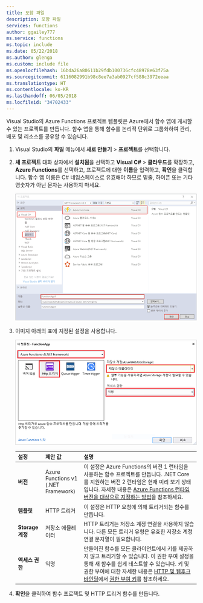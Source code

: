 ```yaml
---
title: 포함 파일
description: 포함 파일
services: functions
author: ggailey777
ms.service: functions
ms.topic: include
ms.date: 05/22/2018
ms.author: glenga
ms.custom: include file
ms.openlocfilehash: 16bda26a80611b29fdb100736cfc48978e63f75a
ms.sourcegitcommit: 6116082991b98c8ee7a3ab0927cf588c3972eeaa
ms.translationtype: HT
ms.contentlocale: ko-KR
ms.lasthandoff: 06/05/2018
ms.locfileid: "34702433"
---
```

Visual Studio의 Azure Functions 프로젝트 템플릿은 Azure에서 함수 앱에 게시할 수 있는 프로젝트를 만듭니다. 함수 앱을 통해 함수를 논리적 단위로 그룹화하여 관리, 배포 및 리소스를 공유할 수 있습니다.

1. Visual Studio의 **파일** 메뉴에서 **새로 만들기** > **프로젝트**를 선택합니다.

2. **새 프로젝트** 대화 상자에서 **설치됨**을 선택하고 **Visual C#** > **클라우드**를 확장하고, **Azure Functions**를 선택하고, 프로젝트에 대한 **이름**을 입력하고, **확인**을 클릭합니다. 함수 앱 이름은 C# 네임스페이스로 유효해야 하므로 밑줄, 하이픈 또는 기타 영숫자가 아닌 문자는 사용하지 마세요.

    ![Visual Studio에서 함수를 만드는 새 프로젝트 대화 상자](./media/functions-vstools-create/functions-vstools-add-new-project.png)

3. 이미지 아래의 표에 지정된 설정을 사용합니다.

    ![Visual Studio의 새 함수 대화 상자](./media/functions-vstools-create/functions-vstools-add-new-function.png) 

    | 설정      | 제안 값  | 설명                      |
    | ------------ |  ------- |----------------------------------------- |
    | **버전** | Azure Functions v1 <br />(.NET Framework) | 이 설정은 Azure Functions의 버전 1 런타임을 사용하는 함수 프로젝트를 만듭니다. .NET Core를 지원하는 버전 2 런타임은 현재 미리 보기 상태입니다. 자세한 내용은 [Azure Functions 런타임 버전을 대상으로 지정하는 방법](../articles/azure-functions/functions-versions.md)을 참조하세요.   |
    | **템플릿** | HTTP 트리거 | 이 설정은 HTTP 요청에 의해 트리거되는 함수를 만듭니다. |
    | **Storage 계정**  | 저장소 에뮬레이터 | HTTP 트리거는 저장소 계정 연결을 사용하지 않습니다. 다른 모든 트리거 유형은 유효한 저장소 계정 연결 문자열이 필요합니다. |
    | **액세스 권한** | 익명 | 만들어진 함수를 모든 클라이언트에서 키를 제공하지 않고 트리거할 수 있습니다. 이 권한 부여 설정을 통해 새 함수를 쉽게 테스트할 수 있습니다. 키 및 권한 부여에 대한 자세한 내용은 [HTTP 및 웹후크 바인딩](../articles/azure-functions/functions-bindings-http-webhook.md)에서 [권한 부여 키](../articles/azure-functions/functions-bindings-http-webhook.md#authorization-keys)를 참조하세요. |
4. **확인**을 클릭하여 함수 프로젝트 및 HTTP 트리거 함수를 만듭니다.

